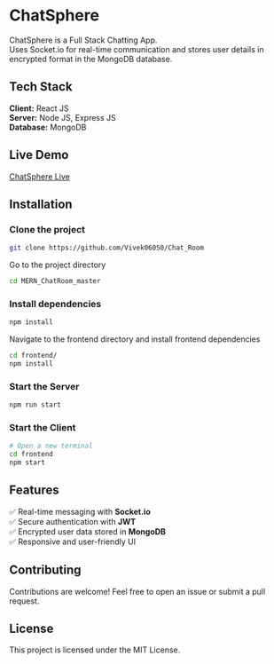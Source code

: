 # ChatSphere

ChatSphere is a Full Stack Chatting App.  
Uses Socket.io for real-time communication and stores user details in encrypted format in the MongoDB database.

## Tech Stack

**Client:** React JS  
**Server:** Node JS, Express JS  
**Database:** MongoDB  

## Live Demo  

[ChatSphere Live](https://chatsphere-50oc.onrender.com/)  

## Installation  

### Clone the project  

```bash
git clone https://github.com/Vivek06050/Chat_Room
```

Go to the project directory  

```bash
cd MERN_ChatRoom_master
```

### Install dependencies  

```bash
npm install
```

Navigate to the frontend directory and install frontend dependencies  

```bash
cd frontend/
npm install
```

### Start the Server  

```bash
npm run start
```

### Start the Client  

```bash
# Open a new terminal
cd frontend
npm start
```

## Features  

✅ Real-time messaging with **Socket.io**  
✅ Secure authentication with **JWT**  
✅ Encrypted user data stored in **MongoDB**  
✅ Responsive and user-friendly UI  

## Contributing  

Contributions are welcome! Feel free to open an issue or submit a pull request.  

## License  

This project is licensed under the MIT License.  
